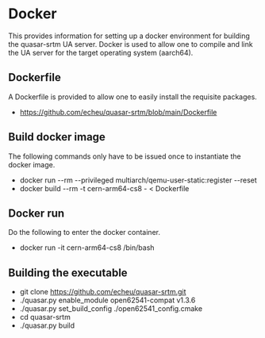 # Docker

This provides information for setting up a docker environment for building the quasar-srtm UA server. Docker is used to allow one to compile and link the UA server for the target operating system (aarch64).

## Dockerfile

A Dockerfile is provided to allow one to easily install the requisite packages.
  - https://github.com/echeu/quasar-srtm/blob/main/Dockerfile


## Build docker image

The following commands only have to be issued once to instantiate the docker image.
  - docker run --rm --privileged multiarch/qemu-user-static:register --reset
  - docker build --rm -t cern-arm64-cs8 - < Dockerfile

## Docker run

Do the following to enter the docker container.
  - docker run -it cern-arm64-cs8 /bin/bash

## Building the executable

  - git clone https://github.com/echeu/quasar-srtm.git
  - ./quasar.py enable_module open62541-compat v1.3.6
  - ./quasar.py set_build_config ./open62541_config.cmake
  - cd quasar-srtm
  - ./quasar.py build

